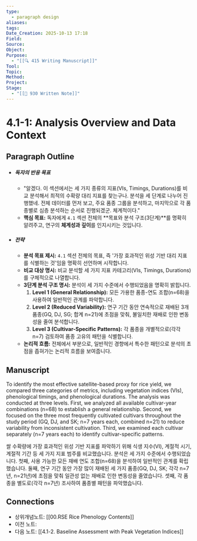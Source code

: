 ```yaml
---
type:
  - paragraph design
aliases:
tags:
Date_Creation: 2025-10-13 17:18
Field:
Source:
Object:
Purpose:
  - "[[🔍 415 Writing Manuscript]]"
Tool:
Topic:
Method:
Project:
Stage:
  - "[[📝 930 Written Note]]"
---
```

# 4.1-1: Analysis Overview and Data Context

## Paragraph Outline
- ##### 독자의 반응 목표
    - "알겠다. 이 섹션에서는 세 가지 종류의 지표(VIs, Timings, Durations)를 비교 분석해서 최적의 수확량 대리 지표를 찾는구나. 분석을 세 단계로 나누어 진행했네. 전체 데이터를 먼저 보고, 주요 품종 그룹을 분석하고, 마지막으로 각 품종별로 심층 분석하는 순서로 진행되겠군. 체계적이다."
    - **핵심 목표:** 독자에게 `4.1` 섹션 전체의 **목표와 분석 구조(3단계)**를 명확히 알려주고, 연구의 **체계성과 깊이**를 인지시키는 것입니다.
- ##### 전략
    - **분석 목표 제시:** `4.1` 섹션 전체의 목표, 즉 '가장 효과적인 위성 기반 대리 지표를 식별하는 것'임을 명확히 선언하며 시작합니다.
    - **비교 대상 명시:** 비교 분석할 세 가지 지표 카테고리(VIs, Timings, Durations)를 구체적으로 나열합니다.
    - **3단계 분석 구조 명시:** 분석이 세 가지 수준에서 수행되었음을 명확히 밝힙니다.
        1.  **Level 1 (General Relationship):** 모든 가용한 품종-연도 조합(n=68)을 사용하여 일반적인 관계를 파악합니다.
        2.  **Level 2 (Reduced Variability):** 연구 기간 동안 연속적으로 재배된 3개 품종(GQ, DJ, SG; 합계 n=21)에 초점을 맞춰, 불일치한 재배로 인한 변동성을 줄여 분석합니다.
        3.  **Level 3 (Cultivar-Specific Patterns):** 각 품종을 개별적으로(각각 n=7) 검토하여 품종 고유의 패턴을 식별합니다.
    - **논리적 흐름:** 전체에서 부분으로, 일반적인 경향에서 특수한 패턴으로 분석의 초점을 좁혀가는 논리적 흐름을 보여줍니다.
## Manuscript

To identify the most effective satellite-based proxy for rice yield, we compared three categories of metrics, including vegetation indices (VIs), phenological timings, and phenological durations. The analysis was conducted at three levels. First, we analyzed all available cultivar-year combinations (n=68) to establish a general relationship. Second, we focused on the three most frequently cultivated cultivars throughout the study period (GQ, DJ, and SK; n=7 years each, combined n=21) to reduce variability from inconsistent cultivation. Third, we examined each cultivar separately (n=7 years each) to identify cultivar-specific patterns.

쌀 수확량에 가장 효과적인 위성 기반 지표를 파악하기 위해 식생 지수(VI), 계절적 시기, 계절적 기간 등 세 가지 지표 범주를 비교했습니다. 분석은 세 가지 수준에서 수행되었습니다. 첫째, 사용 가능한 모든 재배 연도 조합(n=68)을 분석하여 일반적인 관계를 확립했습니다. 둘째, 연구 기간 동안 가장 많이 재배된 세 가지 품종(GQ, DJ, SK; 각각 n=7년, n=21년)에 초점을 맞춰 일관성 없는 재배로 인한 변동성을 줄였습니다. 셋째, 각 품종을 별도로(각각 n=7년) 조사하여 품종별 패턴을 파악했습니다.

## Connections
- 상위개념노트: [[00.RSE Rice Phenology Contents]]
- 이전 노트: 
- 다음 노트: [[4.1-2. Baseline Assessment with Peak Vegetation Indices]]